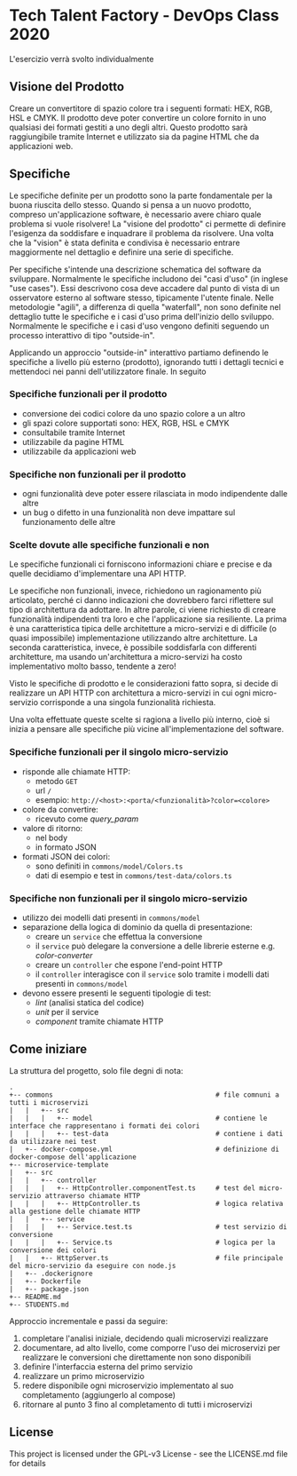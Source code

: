 # Tech Talent Factory - DevOps Class 2020

L'esercizio verrà svolto individualmente

## Visione del Prodotto
Creare un convertitore di spazio colore tra i seguenti formati: HEX, RGB, HSL e CMYK. Il prodotto deve poter convertire
un colore fornito in uno qualsiasi dei formati gestiti a uno degli altri. Questo prodotto sarà raggiungibile tramite
Internet e utilizzato sia da pagine HTML che da applicazioni web.

## Specifiche
Le specifiche definite per un prodotto sono la parte fondamentale per la buona riuscita dello stesso. Quando si pensa a
un nuovo prodotto, compreso un'applicazione software, è necessario avere chiaro quale problema si vuole risolvere! La
"visione del prodotto" ci permette di definire l'esigenza da soddisfare e inquadrare il problema da risolvere. Una volta
che la "vision" è stata definita e condivisa è necessario entrare maggiormente nel dettaglio e definire una serie di
specifiche.

Per specifiche s'intende una descrizione schematica del software da sviluppare. Normalmente le specifiche includono dei
"casi d'uso" (in inglese "use cases"). Essi descrivono cosa deve accadere dal punto di vista di un osservatore esterno
al software stesso, tipicamente l'utente finale. Nelle metodologie "agili", a differenza di quella "waterfall", non sono
definite nel dettaglio tutte le specifiche e i casi d'uso prima dell'inizio dello sviluppo. Normalmente le specifiche e
i casi d'uso vengono definiti seguendo un processo interattivo di tipo "outside-in".

Applicando un approccio "outside-in" interattivo partiamo definendo le specifiche a livello più esterno (prodotto),
ignorando tutti i dettagli tecnici e mettendoci nei panni dell'utilizzatore finale. In seguito

### Specifiche funzionali per il prodotto
- conversione dei codici colore da uno spazio colore a un altro
- gli spazi colore supportati sono: HEX, RGB, HSL e CMYK
- consultabile tramite Internet
- utilizzabile da pagine HTML
- utilizzabile da applicazioni web

### Specifiche non funzionali per il prodotto
- ogni funzionalità deve poter essere rilasciata in modo indipendente dalle altre
- un bug o difetto in una funzionalità non deve impattare sul funzionamento delle altre

### Scelte dovute alle specifiche funzionali e non
Le specifiche funzionali ci forniscono informazioni chiare e precise e da quelle decidiamo d'implementare una API HTTP.

Le specifiche non funzionali, invece, richiedono un ragionamento più articolato, perché ci danno indicazioni che
dovrebbero farci riflettere sul tipo di architettura da adottare. In altre parole, ci viene richiesto di creare
funzionalità indipendenti tra loro e che l'applicazione sia resiliente. La prima è una caratteristica tipica delle
architetture a micro-servizi e di difficile (o quasi impossibile) implementazione utilizzando altre architetture. La
seconda caratteristica, invece, è possibile soddisfarla con differenti architetture, ma usando un'architettura a
micro-servizi ha costo implementativo molto basso, tendente a zero!

Visto le specifiche di prodotto e le considerazioni fatto sopra, si decide di realizzare un API HTTP con architettura a
micro-servizi in cui ogni micro-servizio corrisponde a una singola funzionalità richiesta.

Una volta effettuate queste scelte si ragiona a livello più interno, cioè si inizia a pensare alle specifiche più vicine
all'implementazione del software.

### Specifiche funzionali per il singolo micro-servizio
- risponde alle chiamate HTTP:
  - metodo `GET`
  - url `/`
  - esempio: `http://<host>:<porta/<funzionalità>?color=<colore>`
- colore da convertire:
  - ricevuto come _query_param_
- valore di ritorno:
  - nel body
  - in formato JSON
- formati JSON dei colori:
  - sono definiti in `commons/model/Colors.ts`
  - dati di esempio e test in `commons/test-data/colors.ts`

### Specifiche non funzionali per il singolo micro-servizio
- utilizzo dei modelli dati presenti in `commons/model`
- separazione della logica di dominio da quella di presentazione:
  - creare un `service` che effettua la conversione
  - il `service` può delegare la conversione a delle librerie esterne e.g. _color-converter_
  - creare un `controller` che espone l'end-point HTTP
  - il `controller` interagisce con il `service` solo tramite i modelli dati presenti in `commons/model`
- devono essere presenti le seguenti tipologie di test:
  - _lint_ (analisi statica del codice)
  - _unit_ per il service
  - _component_ tramite chiamate HTTP

## Come iniziare
La struttura del progetto, solo file degni di nota:
```
.
+-- commons                                         # file comnuni a tutti i microservizi
|   |   +-- src
|   |   |   +-- model                               # contiene le interface che rappresentano i formati dei colori
|   |   |   +-- test-data                           # contiene i dati da utilizzare nei test
|   +-- docker-compose.yml                          # definizione di docker-compose dell'applicazione
+-- microservice-template
|   +-- src
|   |   +-- controller
|   |   |   +-- HttpController.componentTest.ts     # test del micro-servizio attraverso chiamate HTTP
|   |   |   +-- HttpController.ts                   # logica relativa alla gestione delle chiamate HTTP
|   |   +-- service
|   |   |   +-- Service.test.ts                     # test servizio di conversione
|   |   |   +-- Service.ts                          # logica per la conversione dei colori
|   |   +-- HttpServer.ts                           # file principale del micro-servizio da eseguire con node.js
|   +-- .dockerignore
|   +-- Dockerfile
|   +-- package.json
+-- README.md
+-- STUDENTS.md
```

Approccio incrementale e passi da seguire:
1. completare l'analisi iniziale, decidendo quali microservizi realizzare
1. documentare, ad alto livello, come comporre l'uso dei microservizi per realizzare le conversioni che direttamente non
sono disponibili
1. definire l'interfaccia esterna del primo servizio
1. realizzare un primo microservizio
1. redere disponibile ogni microservizio implementato al suo completamento (aggiungerlo al compose)
1. ritornare al punto 3 fino al completamento di tutti i microservizi

## License
This project is licensed under the GPL-v3 License - see the LICENSE.md file for details
